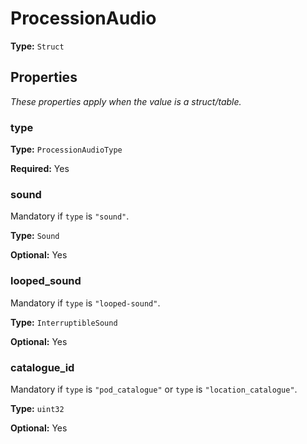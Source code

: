 # ProcessionAudio

**Type:** `Struct`

## Properties

*These properties apply when the value is a struct/table.*

### type

**Type:** `ProcessionAudioType`

**Required:** Yes

### sound

Mandatory if `type` is `"sound"`.

**Type:** `Sound`

**Optional:** Yes

### looped_sound

Mandatory if `type` is `"looped-sound"`.

**Type:** `InterruptibleSound`

**Optional:** Yes

### catalogue_id

Mandatory if `type` is `"pod_catalogue"` or `type` is `"location_catalogue"`.

**Type:** `uint32`

**Optional:** Yes

